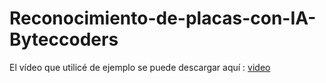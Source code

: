 # Reconocimiento-de-placas-con-IA-Byteccoders

El vídeo que utilicé de ejemplo se puede descargar aquí : [video](https://www.pexels.com/video/traffic-flow-in-the-highway-2103099/) 
